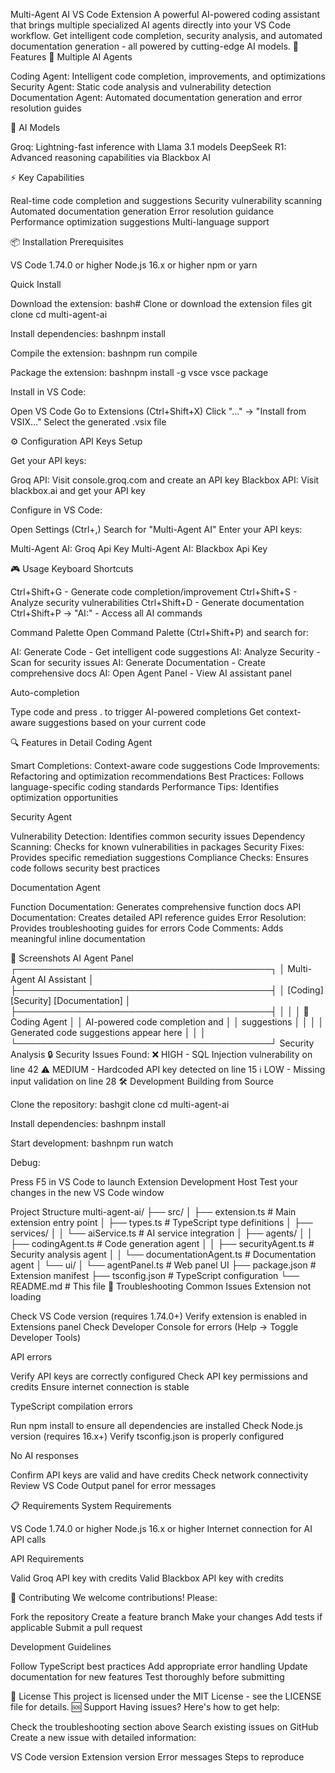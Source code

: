 Multi-Agent AI VS Code Extension
A powerful AI-powered coding assistant that brings multiple specialized AI agents directly into your VS Code workflow. Get intelligent code completion, security analysis, and automated documentation generation - all powered by cutting-edge AI models.
🚀 Features
🤖 Multiple AI Agents

Coding Agent: Intelligent code completion, improvements, and optimizations
Security Agent: Static code analysis and vulnerability detection
Documentation Agent: Automated documentation generation and error resolution guides

🔧 AI Models

Groq: Lightning-fast inference with Llama 3.1 models
DeepSeek R1: Advanced reasoning capabilities via Blackbox AI

⚡ Key Capabilities

Real-time code completion and suggestions
Security vulnerability scanning
Automated documentation generation
Error resolution guidance
Performance optimization suggestions
Multi-language support

📦 Installation
Prerequisites

VS Code 1.74.0 or higher
Node.js 16.x or higher
npm or yarn

Quick Install

Download the extension:
bash# Clone or download the extension files
git clone <repository-url>
cd multi-agent-ai

Install dependencies:
bashnpm install

Compile the extension:
bashnpm run compile

Package the extension:
bashnpm install -g vsce
vsce package

Install in VS Code:

Open VS Code
Go to Extensions (Ctrl+Shift+X)
Click "..." → "Install from VSIX..."
Select the generated .vsix file



⚙️ Configuration
API Keys Setup

Get your API keys:

Groq API: Visit console.groq.com and create an API key
Blackbox API: Visit blackbox.ai and get your API key


Configure in VS Code:

Open Settings (Ctrl+,)
Search for "Multi-Agent AI"
Enter your API keys:

Multi-Agent AI: Groq Api Key
Multi-Agent AI: Blackbox Api Key





🎮 Usage
Keyboard Shortcuts

Ctrl+Shift+G - Generate code completion/improvement
Ctrl+Shift+S - Analyze security vulnerabilities
Ctrl+Shift+D - Generate documentation
Ctrl+Shift+P → "AI:" - Access all AI commands

Command Palette
Open Command Palette (Ctrl+Shift+P) and search for:

AI: Generate Code - Get intelligent code suggestions
AI: Analyze Security - Scan for security issues
AI: Generate Documentation - Create comprehensive docs
AI: Open Agent Panel - View AI assistant panel

Auto-completion

Type code and press . to trigger AI-powered completions
Get context-aware suggestions based on your current code

🔍 Features in Detail
Coding Agent

Smart Completions: Context-aware code suggestions
Code Improvements: Refactoring and optimization recommendations
Best Practices: Follows language-specific coding standards
Performance Tips: Identifies optimization opportunities

Security Agent

Vulnerability Detection: Identifies common security issues
Dependency Scanning: Checks for known vulnerabilities in packages
Security Fixes: Provides specific remediation suggestions
Compliance Checks: Ensures code follows security best practices

Documentation Agent

Function Documentation: Generates comprehensive function docs
API Documentation: Creates detailed API reference guides
Error Resolution: Provides troubleshooting guides for errors
Code Comments: Adds meaningful inline documentation

📸 Screenshots
AI Agent Panel
┌─────────────────────────────────────────┐
│ Multi-Agent AI Assistant               │
├─────────────────────────────────────────┤
│ [Coding] [Security] [Documentation]     │
├─────────────────────────────────────────┤
│                                         │
│ 🤖 Coding Agent                        │
│ AI-powered code completion and          │
│ suggestions                             │
│                                         │
│ Generated code suggestions appear here  │
│                                         │
└─────────────────────────────────────────┘
Security Analysis
🔒 Security Issues Found:
❌ HIGH - SQL Injection vulnerability on line 42
⚠️  MEDIUM - Hardcoded API key detected on line 15
ℹ️  LOW - Missing input validation on line 28
🛠️ Development
Building from Source

Clone the repository:
bashgit clone <repository-url>
cd multi-agent-ai

Install dependencies:
bashnpm install

Start development:
bashnpm run watch

Debug:

Press F5 in VS Code to launch Extension Development Host
Test your changes in the new VS Code window



Project Structure
multi-agent-ai/
├── src/
│   ├── extension.ts          # Main extension entry point
│   ├── types.ts              # TypeScript type definitions
│   ├── services/
│   │   └── aiService.ts      # AI service integration
│   ├── agents/
│   │   ├── codingAgent.ts    # Code generation agent
│   │   ├── securityAgent.ts  # Security analysis agent
│   │   └── documentationAgent.ts # Documentation agent
│   └── ui/
│       └── agentPanel.ts     # Web panel UI
├── package.json              # Extension manifest
├── tsconfig.json             # TypeScript configuration
└── README.md                 # This file
🔧 Troubleshooting
Common Issues
Extension not loading

Check VS Code version (requires 1.74.0+)
Verify extension is enabled in Extensions panel
Check Developer Console for errors (Help → Toggle Developer Tools)

API errors

Verify API keys are correctly configured
Check API key permissions and credits
Ensure internet connection is stable

TypeScript compilation errors

Run npm install to ensure all dependencies are installed
Check Node.js version (requires 16.x+)
Verify tsconfig.json is properly configured

No AI responses

Confirm API keys are valid and have credits
Check network connectivity
Review VS Code Output panel for error messages

📋 Requirements
System Requirements

VS Code 1.74.0 or higher
Node.js 16.x or higher
Internet connection for AI API calls

API Requirements

Valid Groq API key with credits
Valid Blackbox API key with credits

🤝 Contributing
We welcome contributions! Please:

Fork the repository
Create a feature branch
Make your changes
Add tests if applicable
Submit a pull request

Development Guidelines

Follow TypeScript best practices
Add appropriate error handling
Update documentation for new features
Test thoroughly before submitting

📄 License
This project is licensed under the MIT License - see the LICENSE file for details.
🆘 Support
Having issues? Here's how to get help:

Check the troubleshooting section above
Search existing issues on GitHub
Create a new issue with detailed information:

VS Code version
Extension version
Error messages
Steps to reproduce